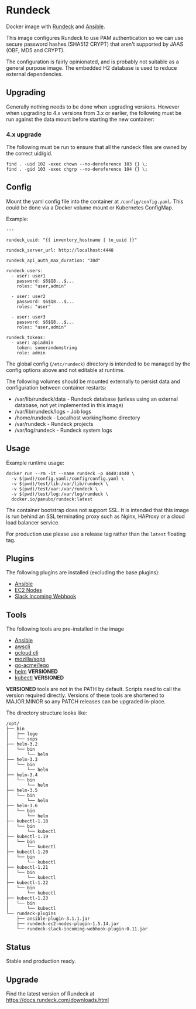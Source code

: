 # Rundeck

Docker image with [Rundeck](http://rundeck.org/) and [Ansible](https://www.ansible.com/).

This image configures Rundeck to use PAM authentication so we can use secure password hashes (SHA512 CRYPT) that aren't supported by JAAS (OBF, MD5 and CRYPT).

The configuration is fairly opinionated, and is probably not suitable as a general purpose image. The embedded H2 database is used to reduce external dependencies.

## Upgrading

Generally nothing needs to be done when upgrading versions.
However when upgrading to 4.x versions from 3.x or earlier, the following must be run against the data mount before starting the new container:

### 4.x upgrade

The following must be run to ensure that all the rundeck files are owned by the correct uid/gid.

```
find . -uid 102 -exec chown --no-dereference 103 {} \;
find . -gid 103 -exec chgrp --no-dereference 104 {} \;
```

## Config

Mount the yaml config file into the container at `/config/config.yaml`. This could be done via a Docker volume mount or Kubernetes ConfigMap.

Example:

```
---

rundeck_uuid: "{{ inventory_hostname | to_uuid }}"

rundeck_server_url: http://localhost:4440

rundeck_api_auth_max_duration: "30d"

rundeck_users:
  - user: user1
    password: $6$Q8...$...
    roles: "user,admin"

  - user: user2
    password: $6$Q8...$...
    roles: "user"

  - user: user3
    password: $6$Q8...$...
    roles: "user,admin"

rundeck_tokens:
  - user: apiadmin
    token: somerandomstring
    role: admin
```

The global config (`/etc/rundeck`) directory is intended to be managed by the config options above and not editable at runtime.

The following volumes should be mounted externally to persist data and configuration between container restarts:

* /var/lib/rundeck/data - Rundeck database (unless using an external database, not yet implemented in this image)
* /var/lib/rundeck/logs - Job logs
* /home/rundeck - Localhost working/home directory
* /var/rundeck - Rundeck projects
* /var/log/rundeck - Rundeck system logs

## Usage

Example runtime usage:

```
docker run --rm -it --name rundeck -p 4440:4440 \
  -v $(pwd)/config.yaml:/config/config.yaml \
  -v $(pwd)/test/lib:/var/lib/rundeck \
  -v $(pwd)/test/var:/var/rundeck \
  -v $(pwd)/test/log:/var/log/rundeck \
  docker.io/panubo/rundeck:latest
```

The container bootstrap does not support SSL. It is intended that this image is run behind an SSL terminating proxy such as Nginx, HAProxy or a cloud load balancer service.

For production use please use a release tag rather than the `latest` floating tag.

## Plugins

The following plugins are installed (excluding the base plugins):

* [Ansible](https://github.com/Batix/rundeck-ansible-plugin/)
* [EC2 Nodes](https://github.com/rundeck-plugins/rundeck-ec2-nodes-plugin/)
* [Slack Incoming Webhook](https://github.com/higanworks/rundeck-slack-incoming-webhook-plugin/)

## Tools

The following tools are pre-installed in the image

* [Ansible](https://www.ansible.com/)
* [awscli](https://aws.amazon.com/cli/)
* [gcloud cli](https://cloud.google.com/sdk/)
* [mozilla/sops](https://github.com/mozilla/sops)
* [go-acme/lego](https://github.com/go-acme/lego)
* [helm](https://helm.sh/) **VERSIONED**
* [kubectl](https://kubernetes.io/docs/tasks/tools/install-kubectl/) **VERSIONED**

**VERSIONED** tools are not in the PATH by default. Scripts need to call the version required directly. Versions of these tools are shortened to MAJOR.MINOR so any PATCH releases can be upgraded in-place.

The directory structure looks like:

```
/opt/
├── bin
│   ├── lego
│   └── sops
├── helm-3.2
│   └── bin
│       └── helm
├── helm-3.3
│   └── bin
│       └── helm
├── helm-3.4
│   └── bin
│       └── helm
├── helm-3.5
│   └── bin
│       └── helm
├── helm-3.6
│   └── bin
│       └── helm
├── kubectl-1.18
│   └── bin
│       └── kubectl
├── kubectl-1.19
│   └── bin
│       └── kubectl
├── kubectl-1.20
│   └── bin
│       └── kubectl
├── kubectl-1.21
│   └── bin
│       └── kubectl
├── kubectl-1.22
│   └── bin
│       └── kubectl
├── kubectl-1.23
│   └── bin
│       └── kubectl
└── rundeck-plugins
    ├── ansible-plugin-3.1.1.jar
    ├── rundeck-ec2-nodes-plugin-1.5.14.jar
    └── rundeck-slack-incoming-webhook-plugin-0.11.jar
```

## Status

Stable and production ready.

## Upgrade

Find the latest version of Rundeck at https://docs.rundeck.com/downloads.html
